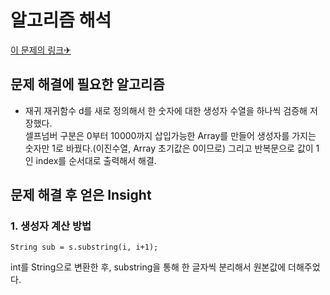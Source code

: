 알고리즘 해석
============


[이 문제의 링크✈](https://www.acmicpc.net/problem/4673)




## 문제 해결에 필요한 알고리즘

* 재귀
재귀함수 d를 새로 정의해서 한 숫자에 대한 생성자 수열을 하나씩 검증해 저장했다.     
셀프넘버 구분은 0부터 10000까지 삽입가능한 Array를 만들어 생성자를 가지는 숫자만 1로 바꿨다.(이진수열, Array 초기값은 0이므로)
그리고 반복문으로 값이 1인 index를 순서대로 출력해서 해결.



## 문제 해결 후 얻은 Insight


### 1. 생성자 계산 방법

    String sub = s.substring(i, i+1);
    
int를 String으로 변환한 후, substring을 통해 한 글자씩 분리해서 원본값에 더해주었다. 

